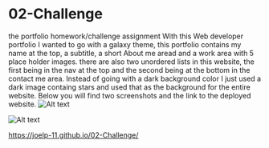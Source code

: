 # 02-Challenge
the portfolio homework/challenge assignment
With this Web developer portfolio I wanted to go with a galaxy theme, this portfolio contains my name at the top, a subtitle, a short About me aread and a work area with 5 place holder images. there are also two unordered lists in this website, the first being in the nav at the top and the second being at the bottom in the contact me area. Instead of going with a dark background color I just used a dark image containg stars and used that as the background for the entire website. Below you will find two screenshots and the link to the deployed website.
![Alt text](https://file%2B.vscode-resource.vscode-cdn.net/Users/joelperez/Desktop/Screen%20Shot%202023-03-09%20at%201.20.12%20AM.png?version%3D1678354035128)

![Alt text](https://file%2B.vscode-resource.vscode-cdn.net/Users/joelperez/Desktop/Screen%20Shot%202023-03-09%20at%201.20.22%20AM.png?version%3D1678354077548)


https://joelp-11.github.io/02-Challenge/
